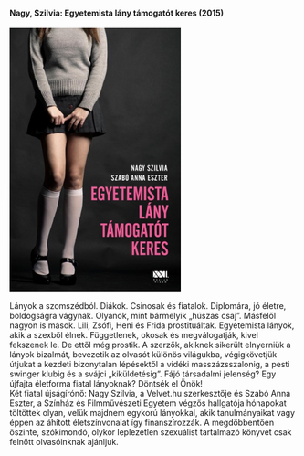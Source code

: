 #### <a name="id_389">Nagy, Szilvia: Egyetemista lány támogatót keres (2015)</a>
<img src="https://github.com/BercziSandor/calibre_lib/raw/main/Nagy%2C%20Szilvia/Egyetemista%20lany%20tamogatot%20keres%20%28389%29/cover.jpg" alt="cover" width="300"/>

<div>
<p>Lányok ​a szomszédból. Diákok. Csinosak és fiatalok. Diplomára, jó életre, boldogságra vágynak. Olyanok, mint bármelyik „húszas csaj”. Másfelől nagyon is mások. Lili, Zsófi, Heni és Frida prostituáltak. Egyetemista lányok, akik a szexből élnek. Függetlenek, okosak és megválogatják, kivel fekszenek le. De ettől még prostik. A szerzők, akiknek sikerült elnyerniük a lányok bizalmát, bevezetik az olvasót különös világukba, végigkövetjük útjukat a kezdeti bizonytalan lépésektől a vidéki masszázsszalonig, a pesti swinger klubig és a svájci „kiküldetésig”. Fájó társadalmi jelenség? Egy újfajta életforma fiatal lányoknak? Döntsék el Önök!<br>Két fiatal újságírónő: Nagy Szilvia, a Velvet.hu szerkesztője és Szabó Anna Eszter, a Színház és Filmművészeti Egyetem végzős hallgatója hónapokat töltöttek olyan, velük majdnem egykorú lányokkal, akik tanulmányaikat vagy éppen az áhított életszínvonalat így finanszírozzák. A megdöbbentően őszinte, szókimondó, olykor leplezetlen szexuálist tartalmazó könyvet csak felnőtt olvasóinknak ajánljuk.</p></div>

